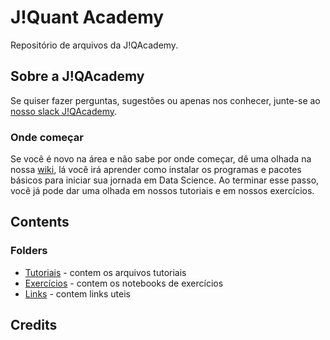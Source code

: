 # J!Quant Academy
Repositório de arquivos da J!QAcademy.

## Sobre a J!QAcademy


Se quiser fazer perguntas, sugestões ou apenas nos conhecer, junte-se ao [nosso slack J!QAcademy](https://bit.ly/Jqaslack).

### Onde começar
Se você é novo na área e não sabe por onde começar, dê uma olhada na nossa [wiki](https://github.com/jquant/JQAcademy/wiki), lá você irá aprender como instalar os programas e pacotes básicos para iniciar sua jornada em Data Science. Ao terminar esse passo, você já pode dar uma olhada em nossos tutoriais e em nossos exercícios.

## Contents
### Folders
- [Tutoriais](./Tutoriais) - contem os arquivos tutoriais
- [Exercícios](./Exercicios) - contem os notebooks de exercícios
- [Links](./links-uteis) - contem links uteis 

## Credits
